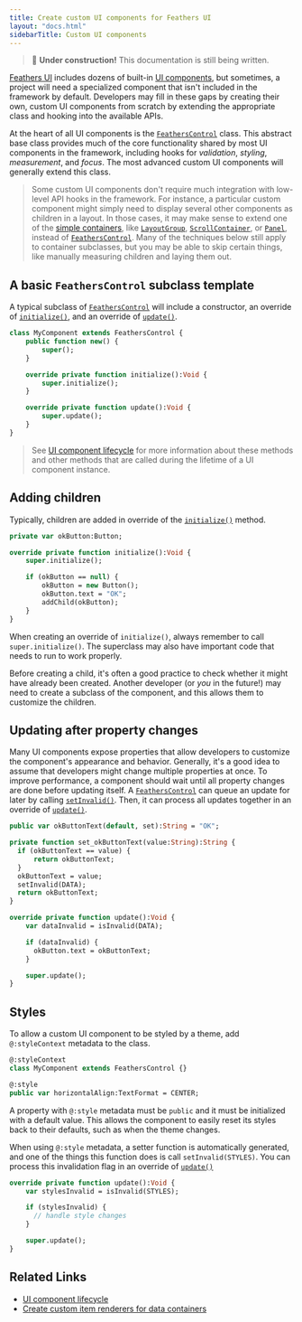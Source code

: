 ```yaml
---
title: Create custom UI components for Feathers UI
layout: "docs.html"
sidebarTitle: Custom UI components
---
```


> 🚧 **Under construction!** This documentation is still being written.

[Feathers UI](/) includes dozens of built-in [UI components](./ui-components.md), but sometimes, a project will need a specialized component that isn't included in the framework by default. Developers may fill in these gaps by creating their own, custom UI components from scratch by extending the appropriate class and hooking into the available APIs.

At the heart of all UI components is the [`FeathersControl`](https://api.feathersui.com/current/feathers/core/FeathersControl.html) class. This abstract base class provides much of the core functionality shared by most UI components in the framework, including hooks for _validation_, _styling_, _measurement_, and _focus_. The most advanced custom UI components will generally extend this class.

> Some custom UI components don't require much integration with low-level API hooks in the framework. For instance, a particular custom component might simply need to display several other components as children in a layout. In those cases, it may make sense to extend one of the [simple containers](./layouts-and-containers.md#simple-containers), like [`LayoutGroup`](./layout-group.md), [`ScrollContainer`](./scroll-container.md), or [`Panel`](./panel.md), instead of [`FeathersControl`](https://api.feathersui.com/current/feathers/core/FeathersControl.html). Many of the techniques below still apply to container subclasses, but you may be able to skip certain things, like manually measuring children and laying them out.

## A basic `FeathersControl` subclass template

A typical subclass of [`FeathersControl`](https://api.feathersui.com/current/feathers/core/FeathersControl.html) will include a constructor, an override of [`initialize()`](https://api.feathersui.com/current/feathers/core/FeathersControl.html#initialize), and an override of [`update()`](https://api.feathersui.com/current/feathers/core/ValidatingSprite.html#update).

```haxe
class MyComponent extends FeathersControl {
    public function new() {
        super();
    }

    override private function initialize():Void {
        super.initialize();
    }

    override private function update():Void {
        super.update();
    }
}
```

> See [UI component lifecycle](./ui-component-lifecycle.md) for more information about these methods and other methods that are called during the lifetime of a UI component instance.

## Adding children

Typically, children are added in override of the [`initialize()`](https://api.feathersui.com/current/feathers/core/FeathersControl.html#initialize) method.

```haxe
private var okButton:Button;

override private function initialize():Void {
    super.initialize();

    if (okButton == null) {
        okButton = new Button();
        okButton.text = "OK";
        addChild(okButton);
    }
}
```

When creating an override of `initialize()`, always remember to call `super.initialize()`. The superclass may also have important code that needs to run to work properly.

Before creating a child, it's often a good practice to check whether it might have already been created. Another developer (or _you_ in the future!) may need to create a subclass of the component, and this allows them to customize the children.

## Updating after property changes

Many UI components expose properties that allow developers to customize the component's appearance and behavior. Generally, it's a good idea to assume that developers might change multiple properties at once. To improve performance, a component should wait until all property changes are done before updating itself. A [`FeathersControl`](https://api.feathersui.com/current/feathers/core/FeathersControl.html) can queue an update for later by calling [`setInvalid()`](https://api.feathersui.com/current/feathers/core/ValidatingSprite.html#setInvalid). Then, it can process all updates together in an override of [`update()`](https://api.feathersui.com/current/feathers/core/ValidatingSprite.html#update).

```haxe
public var okButtonText(default, set):String = "OK";

private function set_okButtonText(value:String):String {
  if (okButtonText == value) {
      return okButtonText;
  }
  okButtonText = value;
  setInvalid(DATA);
  return okButtonText;
}
```

```haxe
override private function update():Void {
    var dataInvalid = isInvalid(DATA);

    if (dataInvalid) {
      okButton.text = okButtonText;
    }

    super.update();
}
```

## Styles

To allow a custom UI component to be styled by a theme, add `@:styleContext` metadata to the class.

```haxe
@:styleContext
class MyComponent extends FeathersControl {}
```

```haxe
@:style
public var horizontalAlign:TextFormat = CENTER;
```

A property with `@:style` metadata must be `public` and it must be initialized with a default value. This allows the component to easily reset its styles back to their defaults, such as when the theme changes.

When using `@:style` metadata, a setter function is automatically generated, and one of the things this function does is call `setInvalid(STYLES)`. You can process this invalidation flag in an override of [`update()`](https://api.feathersui.com/current/feathers/core/ValidatingSprite.html#update)

```haxe
override private function update():Void {
    var stylesInvalid = isInvalid(STYLES);

    if (stylesInvalid) {
      // handle style changes
    }

    super.update();
}
```

## Related Links

- [UI component lifecycle](./ui-component-lifecycle.md)
- [Create custom item renderers for data containers](./custom-item-renderers.md)
